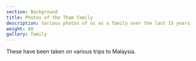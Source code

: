 ```yaml
---
section: Background
title: Photos of the Tham family
description: Various photos of us as a family over the last 15 years
weight: 60
gallery: family
---
```


These have been taken on various trips to Malaysia.
